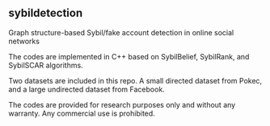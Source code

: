 ## sybildetection
Graph structure-based Sybil/fake account detection in online social networks

The codes are implemented in C++ based on SybilBelief, SybilRank, and SybilSCAR algorithms.

Two datasets are included in this repo. A small directed dataset from Pokec, and a large undirected dataset from Facebook.

The codes are provided for research purposes only and without any warranty. Any commercial use is prohibited.

